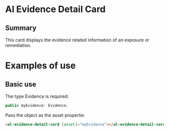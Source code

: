 # Al Evidence Detail Card

## Summary
This card displays the evidence related information of an exposure or remediation.

# Examples of use

## Basic use

The type Evidence is required:

```ts
public myEvidence: Evidence;
```

Pass the object as the asset propertie:

```html
<al-evidence-detail-card [asset]="myEvidence"></al-evidence-detail-card>
```
